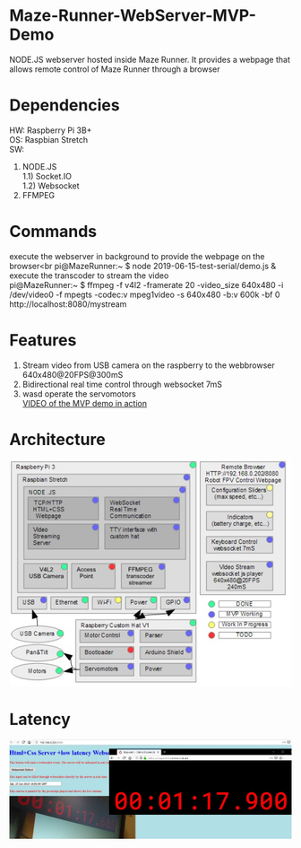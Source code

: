 # Maze-Runner-WebServer-MVP-Demo
NODE.JS webserver hosted inside Maze Runner. It provides a webpage that allows remote control of Maze Runner through a browser<br>

# Dependencies
HW: Raspberry Pi 3B+<br>
OS: Raspbian Stretch<br>
SW:
1) NODE.JS<br>
1.1) Socket.IO<br>
1.2) Websocket<br>
2) FFMPEG<br>

# Commands
execute the webserver in background to provide the webpage on the browser<br
pi@MazeRunner:~ $ node 2019-06-15-test-serial/demo.js &<br>
execute the transcoder to stream the video<br>
pi@MazeRunner:~ $ ffmpeg -f v4l2 -framerate 20 -video_size 640x480 -i /dev/video0 -f mpegts -codec:v mpeg1video -s 640x480 -b:v 600k -bf 0 http://localhost:8080/mystream<br>

# Features 
1) Stream video from USB camera on the raspberry to the webbrowser 640x480@20FPS@300mS<br>
2) Bidirectional real time control through websocket 7mS<br>
3) wasd operate the servomotors<br>
[VIDEO of the MVP demo in action](https://www.youtube.com/watch?v=rEVTI9Kiidc)

# Architecture

![Architecture](https://github.com/OrsoEric/Maze-Runner-WebServer-MVP-Demo/blob/master/2019-06-22%20maze%20Runner%20Architecture.jpg)

# Latency

![Latency](https://github.com/OrsoEric/Maze-Runner-WebServer-MVP-Demo/blob/master/2019-06-23-mazeRUnner%20MVP%20Latency.jpg)
